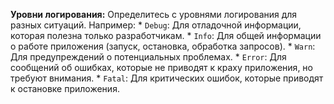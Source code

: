 **Уровни логирования:** Определитесь с уровнями логирования для разных ситуаций.  Например:
    *   `Debug`:  Для отладочной информации, которая полезна только разработчикам.
    *   `Info`:  Для общей информации о работе приложения (запуск, остановка, обработка запросов).
    *   `Warn`:  Для предупреждений о потенциальных проблемах.
    *   `Error`:  Для сообщений об ошибках, которые не приводят к краху приложения, но требуют внимания.
    *   `Fatal`:  Для критических ошибок, которые приводят к остановке приложения.